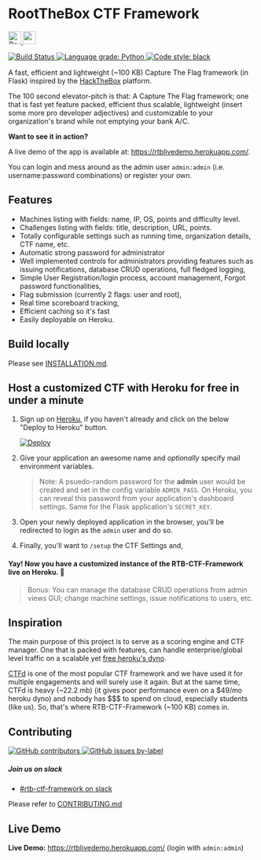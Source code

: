 # RootTheBox CTF Framework

<p>
  <a href="https://inventory.rawsec.ml/" target="_blank">
    <img height="26px" alt="Rawsec's CyberSecurity Inventory" src="https://inventory.rawsec.ml/img/badges/Rawsec-inventoried-FF5050_for-the-badge.svg">
  </a>
  <img height="26px" src="https://forthebadge.com/images/badges/made-with-python.svg">
</p>
<p style="height:18px">
  <a href="https://travis-ci.com/abs0lut3pwn4g3/RTB-CTF-Framework" target="_blank">
    <img alt="Build Status" src="https://travis-ci.com/abs0lut3pwn4g3/RTB-CTF-Framework.svg?branch=gssoc20-dev"/>
  </a>
  <a href="https://lgtm.com/projects/g/abs0lut3pwn4g3/RTB-CTF-Framework/context:python">
  	<img alt="Language grade: Python" src="https://img.shields.io/lgtm/grade/python/g/abs0lut3pwn4g3/RTB-CTF-Framework.svg?logo=lgtm&logoWidth=18"/>
  </a>
  <a href="https://github.com/psf/black" target="_blank">
    <img alt="Code style: black" src="https://img.shields.io/badge/code%20style-black-000000.svg"/>
  </a>
</p>

A fast, efficient and lightweight (~100 KB) Capture The Flag framework (in Flask) inspired by the [HackTheBox](https://hackthebox.eu/) platform.

The 100 second elevator-pitch is that: A Capture The Flag framework; one that is fast yet feature packed, efficient thus scalable, lightweight (insert some more pro developer adjectives) and customizable to your organization's brand while not emptying your bank A/C.


**Want to see it in action?**

   A live demo of the app is available at: <https://rtblivedemo.herokuapp.com/>.

   You can login and mess around as the admin user `admin:admin` (i.e. username:password combinations) or register your own.

## Features

* Machines listing with fields: name, IP, OS, points and difficulty level.
* Challenges listing with fields: title, description, URL, points.
* Totally configurable settings such as running time, organization details, CTF name, etc.
* Automatic strong password for administrator
* Well implemented controls for administrators providing features such as issuing notifications, database CRUD operations, full fledged logging,
* Simple User Registration/login process, account management, Forgot password functionalities,
* Flag submission (currently 2 flags: user and root),
* Real time scoreboard tracking,
* Efficient caching so it's fast
* Easily deployable on Heroku.

## Build locally

Please see [INSTALLATION.md](INSTALLATION.md).

## Host a customized CTF with Heroku for free in under a minute

1. Sign up on [Heroku](https://heroku.com), if you haven't already and click on the below "Deploy to Heroku" button.

    [![Deploy](https://www.herokucdn.com/deploy/button.svg)](https://heroku.com/deploy)

2. Give your application an awesome name and _optionally_ specify mail environment variables.
    
    > Note: A psuedo-random password for the **admin** user would be created and set in the config variable `ADMIN_PASS`. On Heroku, you can reveal this password from your application's dashboard settings. Same for the Flask application's `SECRET_KEY`.

3. Open your newly deployed application in the browser, you'll be redirected to login as the `admin` user and do so.

4. Finally, you'll want to `/setup` the CTF Settings and,

#### Yay! Now you have a customized instance of the RTB-CTF-Framework live on Heroku. 🎉

> Bonus: You can manage the database CRUD operations from admin views GUI; change machine settings, issue notifications to users, etc.

## Inspiration

The main purpose of this project is to serve as a scoring engine and CTF manager. One that is packed with features, can handle enterprise/global level traffic on a scalable yet [free heroku's dyno](#host-your-own-ctf-in-a-minute-with-heroku).

[CTFd](https://github.com/ctfd/ctfd) is one of the most popular CTF framework and we have used it for multiple engagements and will surely use it again. But at the same time, CTFd is heavy (~22.2 mb) (it gives poor performance even on a $49/mo heroku dyno) and nobody has $$$ to spend on cloud, especially students (like us). So, that's where RTB-CTF-Framework (~100 KB) comes in. 

## Contributing

<p>
  <a href="https://github.com/abs0lut3pwn4g3/RTB-CTF-Framework/graphs/contributors">
    <img alt="GitHub contributors" src="https://img.shields.io/github/contributors-anon/abs0lut3pwn4g3/RTB-CTF-Framework?color=red&logo=github&style=for-the-badge">
  </a>
  <a href="https://github.com/abs0lut3pwn4g3/RTB-CTF-Framework/issues?q=is%3Aopen+is%3Aissue+label%3Agssoc20">
  	<img alt="GitHub issues by-label" src="https://img.shields.io/github/issues/abs0lut3pwn4g3/RTB-CTF-Framework/gssoc20?color=deeppink&style=for-the-badge">
  </a>
</p>


##### Join us on slack

- [#rtb-ctf-framework on slack](https://rtb-ctf-framework.slack.com)

Please refer to [CONTRIBUTING.md](CONTRIBUTING.md)


## Live Demo

**Live Demo:** <https://rtblivedemo.herokuapp.com/> (login with `admin:admin`)
